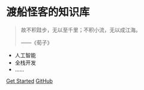 # 渡船怪客的知识库

> 故不积跬步，无以至千里；不积小流，无以成江海。
> 
> ——《荀子》

- 人工智能
- 全栈开发
- ......

[Get Started](/home.md)
[GitHub](https://github.com/ChrisDong-THU/BrainyBox)